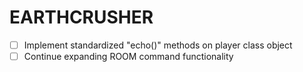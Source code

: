 # EARTHCRUSHER

-[ ] Implement standardized "echo()" methods on player class object
-[ ] Continue expanding ROOM command functionality